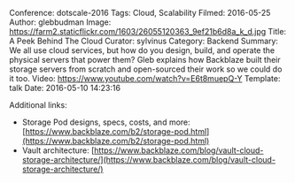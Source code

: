 Conference: dotscale-2016
Tags: Cloud, Scalability
Filmed: 2016-05-25
Author: glebbudman
Image: https://farm2.staticflickr.com/1603/26055120363_9ef21b6d8a_k_d.jpg
Title: A Peek Behind The Cloud
Curator: sylvinus
Category: Backend
Summary: We all use cloud services, but how do you design, build, and operate the physical servers that power them? Gleb explains how Backblaze built their storage servers from scratch and open-sourced their work so we could do it too.
Video: https://www.youtube.com/watch?v=E6t8muepQ-Y
Template: talk
Date: 2016-05-10 14:23:16


Additional links:
- Storage Pod designs, specs, costs, and more: [https://www.backblaze.com/b2/storage-pod.html](https://www.backblaze.com/b2/storage-pod.html)
- Vault architecture: [https://www.backblaze.com/blog/vault-cloud-storage-architecture/](https://www.backblaze.com/blog/vault-cloud-storage-architecture/)
